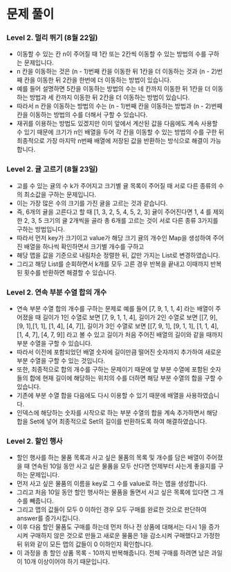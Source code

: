 # 문제 풀이

### Level 2. 멀리 뛰기 (8월 22일)
- 이동할 수 있는 칸 n이 주어질 때 1칸 또는 2칸씩 이동할 수 있는 방법의 수를 구하는 문제입니다.
- n 칸을 이동하는 것은 (n - 1)번째 칸을 이동한 뒤 1칸을 더 이동하는 것과 (n - 2)번째 칸을 이동한 뒤 2칸을 한번에 더 이동하는 방법이 있습니다.
- 예를 들어 설명하면 5칸을 이동하는 방법의 수는 네 칸까지 이동한 뒤 1칸을 더 이동하는 방법과 세 칸까지 이동한 뒤 2칸을 더 이동하는 방법이 있습니다.
- 따라서 n 칸을 이동하는 방법의 수는 (n - 1)번째 칸을 이동하는 방법과 (n - 2)번째 칸을 이동하는 방법의 수를 더해서 구할 수 있습니다.
- 재귀를 이용하는 방법도 있겠지만 이미 앞에서 계산된 값을 다음에도 계속 사용할 수 있기 때문에 크기가 n인 배열을 두어 각 칸을 이동할 수 있는 방법의 수를 구한 뒤 최종적으로 가장 마지막 n번째 배열에 저장된 값을 반환하는 방식으로 해결이 가능합니다.

### Level 2. 귤 고르기 (8월 23일)
- 고를 수 있는 귤의 수 k가 주어지고 크기별 귤 목록이 주어질 때 서로 다른 종류의 수의 최소값을 구하는 문제입니다.
- 이는 가장 많은 수의 크기를 가진 귤을 고르는 것과 같습니다.
- 즉, 6개의 귤을 고른다고 할 때 [1, 3, 2, 5, 4, 5, 2, 3] 귤이 주어진다면 1, 4 를 제외한 2, 3, 5 크기의 귤 2개씩을 골라 총 6개를 고르는 것이 서로 다른 종류 3가지를 구하는 방법입니다.
- 따라서 먼저 key가 크기이고 value가 해당 크기 귤의 개수인 Map을 생성하여 주어진 배열을 하나씩 확인하면서 크기별 개수를 구하고
- 해당 맵을 값을 기준으로 내림차순 정렬한 뒤, 값만 가지는 List로 변경하였습니다.
- 그리고 해당 List를 순회하면서 k개를 모두 고른 경우 반복을 끝내고 이때까지 반복된 횟수를 반환하면 해결할 수 있습니다.

### Level 2. 연속 부분 수열 합의 개수
- 연속 부분 수열 합의 개수를 구하는 문제로 예를 들어 [7, 9, 1, 1, 4] 라는 배열이 주어졌을 때 길이가 1인 수열로 보면 [7, 9, 1, 1, 4], 길이가 2인 수열로 보면 [[7, 9], [9, 1],[1, 1], [1, 4], [4, 7]], 길이가 3인 수열로 보면 [[7, 9, 1], [9, 1, 1], [1, 1, 4], [1, 4, 7], [4, 7, 9]] 라고 볼 수 있고 길이가 처음 주어진 배열의 길이와 같을 때까지 부분 수열을 구할 수 있습니다.
- 따라서 이전에 포함되었던 배열 숫자에 길이만큼 떨어진 숫자까지 추가하여 새로운 부분 수열을 구할 수 있는 것입니다.
- 또한, 최종적으로 합의 개수를 구하는 문제이기 때문에 앞 부분 수열에 포함된 숫자들의 합에 현재 길이에 해당하는 위치의 수를 더하면 해당 부분 수열의 합을 구할 수 있습니다.
- 기존에 부분 수열 합을 다음에도 다시 이용할 수 있기 때문에 배열을 사용하였습니다.
- 인덱스에 해당하는 숫자를 시작으로 하는 부분 수열의 합을 계속 추가하면서 해당 합을 Set에 넣어 최종적으로 Set의 길이를 반환하도록 하여 해결하였습니다.

### Level 2. 할인 행사
- 할인 행사를 하는 물품 목록과 사고 싶은 물품의 목록 및 개수를 담은 배열이 주어졌을 때 연속된 10일 동안 사고 싶은 물품을 모두 산다면 언제부터 사는게 좋을지를 구하는 문제입니다.
- 먼저 사고 싶은 물품의 이름을 key로 그 수를 value로 하는 맵을 생성합니다.
- 그리고 처음 10일 동안 할인 행사하는 물품을 돌면서 사고 싶은 목록에 있다면 그 개수를 빼줍니다.
- 그리고 맵의 값들이 모두 0 이하인 경우 모두 구매를 완료한 것으로 판단하여 answer를 증가시킵니다.
- 이후 다음 할인 물품도 구매를 하는데 먼저 하나 전 상품에 대해서는 다시 1을 증가시켜 구매하지 않은 것으로 만들고 새로운 물품은 1을 감소시켜 구매했다고 가정한 뒤 위와 같이 모든 맵의 값들이 0 이하인지 확인합니다.
- 이 과정을 총 할인 상품 목록 - 10까지 반복해줍니다. 전체 구매를 하려면 남은 과일이 10개 이상이어야 하기 때문입니다.

